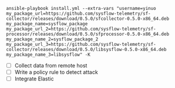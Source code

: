 `ansible-playbook install.yml --extra-vars "username=yinuo my_package_url=https://github.com/sysflow-telemetry/sf-collector/releases/download/0.5.0/sfcollector-0.5.0-x86_64.deb my_package_name=sysflow_package my_package_url_2=https://github.com/sysflow-telemetry/sf-processor/releases/download/0.5.0/sfprocessor-0.5.0-x86_64.deb my_package_name_2=sysflow_package_2 my_package_url_3=https://github.com/sysflow-telemetry/sf-collector/releases/download/0.5.0/libsysflow-0.5.0-x86_64.deb my_package_name_3=libsysflow" -K
`

- [ ] Collect data from remote host
- [ ] Write a policy rule to detect attack
- [ ] Integrate Elastic